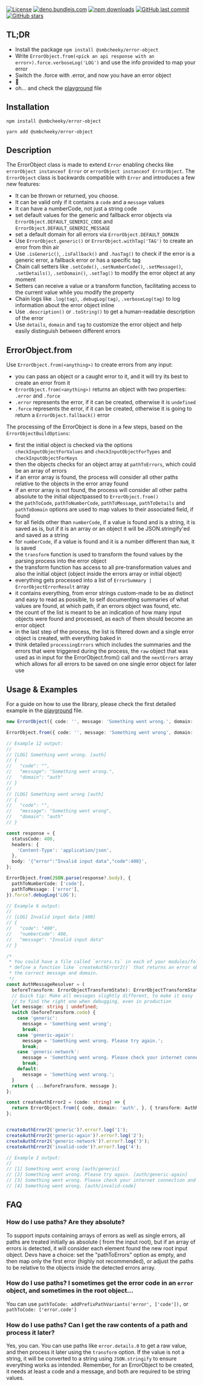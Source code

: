 [![License](https://img.shields.io/npm/l/@smbcheeky/error-object)](LICENSE_FILE)
[![deno.bundlejs.com](https://deno.bundlejs.com/badge?q=@smbcheeky/error-object&treeshake=[*])](https://deno.bundlejs.com/?q=@smbcheeky/error-object&treeshake=[*])
[![npm downloads](https://img.shields.io/npm/dm/@smbcheeky/error-object)](https://www.npmjs.com/package/@smbcheeky/error-object)
[![GitHub last commit](https://img.shields.io/github/last-commit/smbcheeky/error-object)](https://github.com/smbcheeky/error-object)
[![GitHub stars](https://img.shields.io/github/stars/smbcheeky/error-object)](https://img.shields.io/github/stars/smbcheeky/error-object)

## TL;DR

- Install the package `npm install @smbcheeky/error-object`
- Write `ErrorObject.from(<pick an api response with an error>).force.verboseLog('LOG')` and use the info provided to
  map your error
- Switch the .force with .error, and now you have an error object
- :tada:
- oh... and check the [playground](https://github.com/SMBCheeky/error-object/blob/main/playground/index.ts) file

## Installation

`npm install @smbcheeky/error-object`

`yarn add @smbcheeky/error-object`

## Description

The ErrorObject class is made to extend `Error` enabling checks like `errorObject instanceof Error` or
`errorObject instanceof ErrorObject`. The `ErrorObject` class is backwards compatible with `Error` and introduces a few
new features:

- It can be thrown or returned, you choose.
- It can be valid only if it contains a `code` and a `message` values
- It can have a numberCode, not just a string code
- set default values for the generic and fallback error objects via `ErrorObject.DEFAULT_GENERIC_CODE` and
  `ErrorObject.DEFAULT_GENERIC_MESSAGE`
- set a default domain for all errors via `ErrorObject.DEFAULT_DOMAIN`
- Use `ErrorObject.generic()` or `ErrorObject.withTag('TAG')` to create an error from thin air
- Use `.isGeneric()`, `.isFallback()` and `.hasTag()` to check if the error is a generic error, a fallback error or
  has a specific tag
- Chain call setters like `.setCode()`, `.setNumberCode()`, `.setMessage()`, `.setDetails()`, `.setDomain()`,
  `.setTag()` to modify the error
  object at any moment
- Setters can receive a value or a transform function, facilitating access to the current value while you modify the
  property
- Chain logs like `.log(tag)`, `.debugLog(tag)`, `.verboseLog(tag)` to log information about the error object
  inline
- Use `.description()` or `.toString()` to get a human-readable description of the error
- Use `details`, `domain` and `tag` to customize the error object and help easily distinguish between different
  errors

## ErrorObject.from

Use `ErrorObject.from(<anything>)` to create errors from any input:

- you can pass an object or a caught error to it, and it will try its best to create an error from it
- `ErrorObject.from(<anything>)` returns an object with two properties: `.error` and `.force`
- `.error` represents the error, if it can be created, otherwise it is `undefined`
- `.force` represents the error, if it can be created, otherwise it is going to return a `ErrorObject.fallback()`
  error

The processing of the ErrorObject is done in a few steps, based on the `ErrorObjectBuildOptions`:

- first the initial object is checked via the options `checkInputObjectForValues` and `checkInputObjectForTypes` and
  `checkInputObjectForKeys`
- then the objects checks for an object array at `pathToErrors`, which could be an array of errors
- if an error array is found, the process will consider all other paths relative to the objects in the error array found
- if an error array is not found, the process will consider all other paths absolute to the initial objectpassed to
  `ErrorObject.from()`
- the `pathToCode`, `pathToNumberCode`, `pathToMessage`, `pathToDetails` and `pathToDomain` options are used to map
  values to their associated field, if found
- for all fields other than `numberCode`, if a value is found and is a string, it is saved as is, but if it is an array
  or an object it will be JSON.stringify'ed and saved as a string
- for `numberCode`, if a value is found and it is a number different than `NaN`, it is saved
- the `transform` function is used to transform the found values by the parsing process into the error object
- the transform function has access to all pre-transformation values and also the initial object (object inside the
  errors array or initial object)
- everything gets processed into a list of `ErrorSummary | ErrorObjectErrorResult` array
- it contains everything, from error strings custom-made to be as distinct and easy to read as possible, to self
  documenting summaries of what values are found, at which path, if an errors object was found, etc.
- the count of the list is meant to be an indication of how many input objects were found and processed, as each of them
  should become an error object
- in the last step of the process, the list is filtered down and a single error object is created, with everything baked
  in
- think detailed `processingErrors` which includes the summaries and the errors that were triggered during the process,
  the `raw` object that was used as in input for the ErrorObject.from() call and the `nextErrors` array which allows for
  all errors to be saved on one single error object for later use

## Usage & Examples

For a guide on how to use the library, please check the first detailed example in
the [playground](https://github.com/SMBCheeky/error-object/blob/main/playground/index.ts) file.

```typescript
new ErrorObject({ code: '', message: 'Something went wrong.', domain: 'auth' }).debugLog('LOG');

ErrorObject.from({ code: '', message: 'Something went wrong', domain: 'auth' })?.force?.debugLog('LOG');

// Example 12 output:
// 
// [LOG] Something went wrong. [auth]
// {
//   "code": "",
//   "message": "Something went wrong.",
//   "domain": "auth"
// }
// 
// [LOG] Something went wrong [auth]
// {
//   "code": "",
//   "message": "Something went wrong",
//   "domain": "auth"
// }
```

```typescript
const response = {
  statusCode: 400,
  headers: {
    'Content-Type': 'application/json',
  },
  body: '{"error":"Invalid input data","code":400}',
};

ErrorObject.from(JSON.parse(response?.body), {
  pathToNumberCode: ['code'],
  pathToMessage: ['error'],
}).force?.debugLog('LOG');

// Example 6 output:
//
// [LOG] Invalid input data [400]
// {
//   "code": "400",
//   "numberCode": 400,
//   "message": "Invalid input data"
// }
```

```typescript
/* 
 * You could have a file called `errors.ts` in each of your modules/folders and 
 * define a function like `createAuthError2()` that returns an error object with 
 * the correct message and domain.
 */
const AuthMessageResolver = (
  beforeTransform: ErrorObjectTransformState): ErrorObjectTransformState => {
  // Quick tip: Make all messages slightly different, to make it easy
  // to find the right one when debugging, even in production
  let message: string | undefined;
  switch (beforeTransform.code) {
    case 'generic':
      message = 'Something went wrong';
      break;
    case 'generic-again':
      message = 'Something went wrong. Please try again.';
      break;
    case 'generic-network':
      message = 'Something went wrong. Please check your internet connection and try again.';
      break;
    default:
      message = 'Something went wrong.';
  }
  return { ...beforeTransform, message };
};

const createAuthError2 = (code: string) => {
  return ErrorObject.from({ code, domain: 'auth', }, { transform: AuthMessageResolver, });
};


createAuthError2('generic')?.error?.log('1');
createAuthError2('generic-again')?.error?.log('2');
createAuthError2('generic-network')?.error?.log('3');
createAuthError2('invalid-code')?.error?.log('4');

// Example 2 output:
//
// [1] Something went wrong [auth/generic]
// [2] Something went wrong. Please try again. [auth/generic-again]
// [3] Something went wrong. Please check your internet connection and try again. [auth/generic-network]
// [4] Something went wrong. [auth/invalid-code]
```

## FAQ

### How do I use paths? Are they absolute?

To support inputs containing arrays of errors as well as single errors, all paths are treated initially as absolute (
from the
input root), but if an array of errors is detected, it will consider each element found the new root input object. Devs
have a
choice: set the "pathToErrors" option as empty, and then map only the first error (highly not recommended), or adjust
the paths to be relative to the objects inside the detected errors array.

### How do I use paths? I sometimes get the error code in an `error` object, and sometimes in the root object...

You can use `pathToCode: addPrefixPathVariants('error', ['code']),` or `pathToCode: ['error.code']`

### How do I use paths? Can I get the raw contents of a path and process it later?

Yes, you can. You can use paths like `error.details.0` to get a raw value, and then process it later using the
`transform` option.
If the value is not a string, it will be converted to a string using `JSON.stringify` to ensure everything works as
intended.
Remember, for an ErrorObject to be created, it needs at least a code and a message, and both are required to be string
values.
